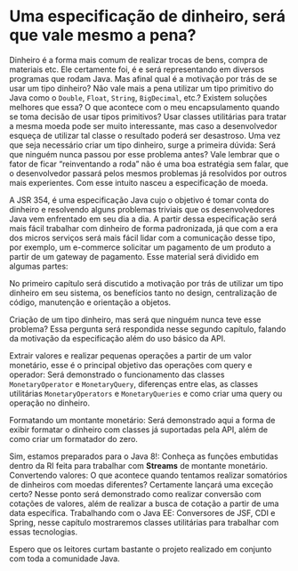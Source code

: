 # Uma especificação de dinheiro, será que vale mesmo a pena?


Dinheiro é a forma mais comum de realizar trocas de bens, compra de materiais etc. Ele certamente foi, é e será representando em diversos programas que rodam Java. Mas afinal qual é a motivação por trás de se usar um tipo dinheiro? Não vale mais a pena utilizar um tipo primitivo do Java como o ```Double```, ```Float```, ```String```, ```BigDecimal```, etc.? Existem soluções melhores que essa? O que acontece com o meu encapsulamento quando se toma decisão de usar tipos primitivos? Usar classes utilitárias para tratar a mesma moeda pode ser muito interessante, mas caso a desenvolvedor esqueça de utilizar tal classe o resultado poderá ser desastroso. Uma vez que seja necessário criar um tipo dinheiro, surge a primeira dúvida: Será que ninguém nunca passou por esse problema antes? Vale lembrar que o fator de ficar “reinventando a roda” não é uma boa estratégia sem falar, que o desenvolvedor passará pelos mesmos problemas já resolvidos por outros mais experientes. Com esse intuito nasceu a especificação de moeda.


A JSR 354, é uma especificação Java cujo o objetivo é tomar conta do dinheiro e resolvendo alguns problemas triviais que os desenvolvedores Java vem enfrentado em seu dia a dia. A partir dessa especificação será mais fácil trabalhar com dinheiro de forma padronizada, já que com a era dos micros serviços será mais fácil lidar com a comunicação desse tipo, por exemplo, um e-commerce solicitar um pagamento de um produto a partir de um gateway de pagamento. Esse material será dividido em algumas partes:

No primeiro capítulo será discutido a motivação por trás de utilizar um tipo dinheiro em seu sistema, os benefícios tanto no design, centralização de código, manutenção e orientação a objetos.

Criação de um tipo dinheiro, mas será que ninguém nunca teve esse problema? Essa pergunta será respondida nesse segundo capítulo, falando da motivação da especificação além do uso básico da API.

Extrair valores e realizar pequenas operações a partir de um valor monetário, esse é o principal objetivo das operações com query e operador: Será demonstrado o funcionamento das classes ```MonetaryOperator``` e ```MonetaryQuery```, diferenças entre elas, as classes utilitárias ```MonetaryOperators``` e ```MonetaryQueries``` e como criar uma query ou operação no dinheiro.

Formatando um montante monetário: Será demonstrado aqui a forma de exibir formatar o dinheiro com classes já suportadas pela API, além de como criar um formatador do zero.

Sim, estamos preparados para o Java 8!: Conheça as funções embutidas dentro da RI feita para trabalhar com **Streams** de montante monetário.
Convertendo valores: O que acontece quando tentamos realizar somatórios de dinheiros com moedas diferentes? Certamente lançará uma exceção certo? Nesse ponto será demonstrado como realizar conversão com cotações de valores, além de realizar a busca de cotação a partir de uma data específica.
 Trabalhando com o Java EE: Conversores de JSF, CDI e Spring, nesse capítulo mostraremos classes utilitárias para trabalhar com essas tecnologias.

Espero que os leitores curtam bastante o projeto realizado em conjunto com toda a comunidade Java.
